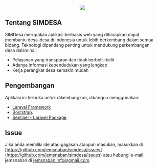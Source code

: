 <p align="center"><img src="http://trazzadmin.trazzpro.com/assets/images/Logomakr_0sjMbT_small.png"></p>

## Tentang SIMDESA

SIMDesa merupakan aplikasi berbasis web yang diharapkan dapat membantu desa-desa di Indonesia untuk lebih berkembang dalam semua bidang. Teknologi dipandang penting untuk mendukung perkembangan desa dalam hal:

- Pelayanan yang transparan dan tidak berbelit-belit
- Adanya informasi kependudukan yang lengkap
- Kerja perangkat desa semakin mudah

## Pengembangan

Aplikasi ini terbuka untuk dikembangkan, dibangun menggunakan:
- [Laravel Framework](https://laravel.com/)
- [Bootstrap](http://getbootstrap.com/).
- [Sentinel - Laravel Package](https://cartalyst.com/manual/sentinel/2.0#introduction).

## Issue

Jika anda memiliki ide atau gagasan ataupun masukan, masukkan di [https://github.com/jemsnaban/simdesa/issues](https://github.com/jemsnaban/simdesa/issues) atau hubungi e-mail jemsnaban di jemsnaban.info@gmail.com.
